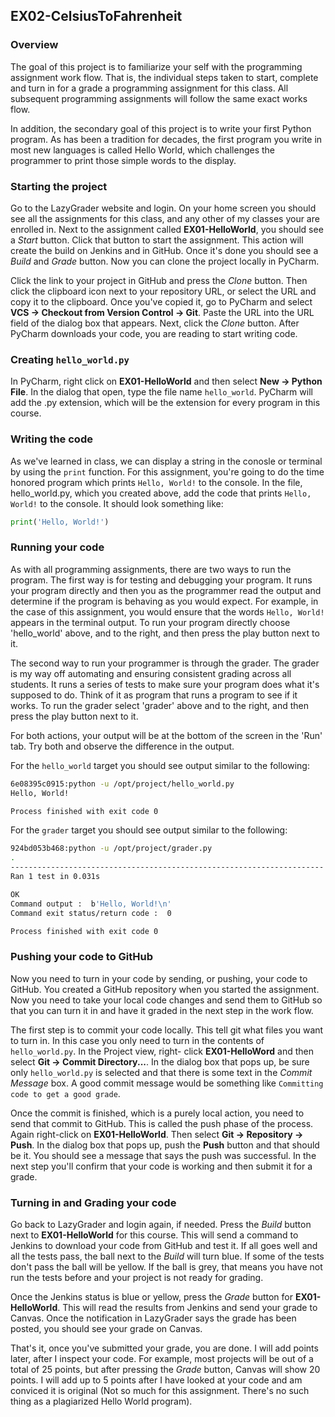 ## EX02-CelsiusToFahrenheit

### Overview

The goal of this project is to familiarize your self with the programming assignment work flow. 
That is, the individual steps taken to start, complete and turn in for a grade a programming 
assignment for this class. All subsequent programming assignments will follow the same exact 
works flow. 

In addition, the secondary goal of this project is to write your first Python program. As has 
been a tradition for decades, the first program you write in most new languages is called Hello
World, which challenges the programmer to print those simple words to the display.

### Starting the project

Go to the LazyGrader website and login. On your home screen you should see all the assignments
for this class, and any other of my classes your are enrolled in. Next to the assignment called
**EX01-HelloWorld**, you should see a _Start_ button. Click that button to start the assignment.
This action will create the build on Jenkins and in GitHub. Once it's done you should see a 
_Build_ and _Grade_ button. Now you can clone the project locally in PyCharm. 

Click the link to your project in GitHub and press the _Clone_ button. Then click the clipboard
icon next to your repository URL, or select the URL and copy it to the clipboard. Once you've 
copied it, go to PyCharm and select **VCS -> Checkout from Version Control -> Git**. Paste the
URL into the URL field of the dialog box that appears. Next, click the _Clone_ button. After
PyCharm downloads your code, you are reading to start writing code.

### Creating `hello_world.py`

In PyCharm, right click on **EX01-HelloWorld** and then select **New -> Python File**. In the 
dialog that open, type the file name `hello_world`. PyCharm will add the .py extension, which
will be the extension for every program in this course.

### Writing the code

As we've learned in class, we can display a string in the conosle or 
terminal by using the `print` function. For this assignment, you're 
going to do the time honored program which prints `Hello, World!` to 
the console. In the file, hello_world.py, which you created above,
add the code that prints `Hello, World!` to the console. It should 
look something like:

```python
print('Hello, World!')
```

### Running your code

As with all programming assignments, there are two ways to run the program. The first way is for
testing and debugging your program. It runs your program directly and then you as the programmer
read the output and determine if the program is behaving as you would expect. For example, in 
the case of this assignment, you would ensure that the words `Hello, World!` appears in the
terminal output. To run your program directly choose 'hello_world' above, and to the right, and then
press the play button next to it.

The second way to run your programmer is through the grader. The grader is my way off automating
and ensuring consistent grading across all students. It runs a series of tests to make sure your
program does what it's supposed to do. Think of it as program that runs a program to see if it
works. To run the grader select 'grader' above and to the right, and then press the play button
next to it.

For both actions, your output will be at the bottom of the screen in the 'Run' tab. Try both and
observe the difference in the output.

For the `hello_world` target you should see output similar to the following:

```sh
6e08395c0915:python -u /opt/project/hello_world.py
Hello, World!

Process finished with exit code 0
```

For the `grader` target you should see output similar to the following:

```sh
924bd053b468:python -u /opt/project/grader.py
.
----------------------------------------------------------------------
Ran 1 test in 0.031s

OK
Command output :  b'Hello, World!\n'
Command exit status/return code :  0

Process finished with exit code 0
```

### Pushing your code to GitHub

Now you need to turn in your code by sending, or pushing, your code to GitHub. You created a 
GitHub repository when you started the assignment. Now you need to take your local code changes
and send them to GitHub so that you can turn it in and have it graded in the next step in the
work flow.

The first step is to commit your code locally. This tell git what files you want to turn in. In 
this case you only need to turn in the contents of `hello_world.py`. In the Project view, right-
click **EX01-HelloWord** and then select **Git -> Commit Directory...**. In the dialog box that
pops up, be sure only `hello_world.py` is selected and that there is some text in the _Commit 
Message_ box. A good commit message would be something like `Committing code to get a good grade`.

Once the commit is finished, which is a purely local action, you need to send that commit to 
GitHub. This is called the push phase of the process. Again right-click on **EX01-HelloWorld**.
Then select **Git -> Repository -> Push**. In the dialog box that pops up, push the **Push** button
and that should be it. You should see a message that says the push was successful. In the next
step you'll confirm that your code is working and then submit it for a grade.

### Turning in and Grading your code

Go back to LazyGrader and login again, if needed. Press the _Build_ button next to 
**EX01-HelloWorld** for this course. This will send a command to Jenkins to download your code
from GitHub and test it. If all goes well and all the tests pass, the ball next to the _Build_
will turn blue. If some of the tests don't pass the ball will be yellow. If the ball is grey,
that means you have not run the tests before and your project is not ready for grading.

Once the Jenkins status is blue or yellow, press the _Grade_ button for **EX01-HelloWorld**.
This will read the results from Jenkins and send your grade to Canvas. Once the notification in 
LazyGrader says the grade has been posted, you should see your grade on Canvas.

That's it, once you've submitted your grade, you are done. I will add points later, after I
inspect your code. For example, most projects will be out of a total of 25 points, but after 
pressing the _Grade_ button, Canvas will show 20 points. I will add up to 5 points after I have
looked at your code and am conviced it is original (Not so much for this assignment. There's
no such thing as a plagiarized Hello World program).
